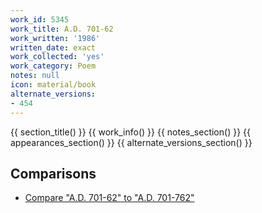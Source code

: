 ```yaml
---
work_id: 5345
work_title: A.D. 701-62
work_written: '1986'
written_date: exact
work_collected: 'yes'
work_category: Poem
notes: null
icon: material/book
alternate_versions:
- 454
---
```


{{ section_title() }}
{{ work_info() }}
{{ notes_section() }}
{{ appearances_section() }}
{{ alternate_versions_section() }}
## Comparisons
- [Compare "A.D. 701-62" to "A.D. 701-762"](https://bukowski.net/comparisons/AD701-62.php)